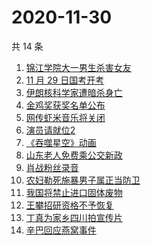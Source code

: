# 2020-11-30

共 14 条

<!-- BEGIN -->
<!-- 最后更新时间 Mon Nov 30 2020 12:06:09 GMT+0800 (CST) -->
1. [锦江学院大一男生杀害女友](https://www.zhihu.com/search?q=锦江学院)
1. [11 月 29 日国考开考](https://www.zhihu.com/search?q=国考)
1. [伊朗核科学家遭暗杀身亡](https://www.zhihu.com/search?q=伊朗核科学家)
1. [金鸡奖获奖名单公布](https://www.zhihu.com/search?q=金鸡奖)
1. [网传虾米音乐将关闭](https://www.zhihu.com/search?q=虾米音乐)
1. [演员请就位2](https://www.zhihu.com/search?q=演员请就位2)
1. [《吞噬星空》动画](https://www.zhihu.com/search?q=吞噬星空)
1. [山东老人免费乘公交新政](https://www.zhihu.com/search?q=老人免费乘公交车)
1. [肖战粉丝录音](https://www.zhihu.com/search?q=肖战录音 )
1. [农妇勒死施暴男子属正当防卫](https://www.zhihu.com/search?q=农妇勒死男子)
1. [我国将禁止进口固体废物](https://www.zhihu.com/search?q=固体废物)
1. [王攀招研资格不予恢复](https://www.zhihu.com/search?q=王攀)
1. [丁真为家乡四川拍宣传片](https://www.zhihu.com/search?q=丁真)
1. [辛巴回应燕窝事件](https://www.zhihu.com/search?q=辛巴燕窝)
<!-- END -->
